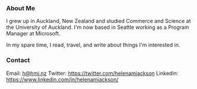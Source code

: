 ### About Me

I grew up in Auckland, New Zealand and studied Commerce and Science at the University of Auckland. I'm now based in Seattle working as a Program Manager at Microsoft. 

In my spare time, I read, travel, and write about things I'm interested in.


### Contact

Email: <h@hmj.nz>
Twitter: <https://twitter.com/helenamjackson>
Linkedin: <https://www.linkedin.com/in/helenamjackson/>
